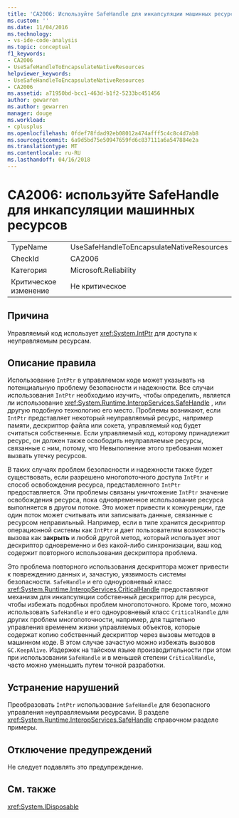 ```yaml
---
title: 'CA2006: Используйте SafeHandle для инкапсуляции машинных ресурсов | Документы Microsoft'
ms.custom: ''
ms.date: 11/04/2016
ms.technology:
- vs-ide-code-analysis
ms.topic: conceptual
f1_keywords:
- CA2006
- UseSafeHandleToEncapsulateNativeResources
helpviewer_keywords:
- UseSafeHandleToEncapsulateNativeResources
- CA2006
ms.assetid: a71950bd-bcc1-463d-b1f2-5233bc451456
author: gewarren
ms.author: gewarren
manager: douge
ms.workload:
- cplusplus
ms.openlocfilehash: 0fdef78fdad92eb08012a474afff5c4c8c4d7ab8
ms.sourcegitcommit: 6a9d5bd75e50947659fd6c837111a6a547884e2a
ms.translationtype: MT
ms.contentlocale: ru-RU
ms.lasthandoff: 04/16/2018
---
```

# <a name="ca2006-use-safehandle-to-encapsulate-native-resources"></a>CA2006: используйте SafeHandle для инкапсуляции машинных ресурсов
|||  
|-|-|  
|TypeName|UseSafeHandleToEncapsulateNativeResources|  
|CheckId|CA2006|  
|Категория|Microsoft.Reliability|  
|Критическое изменение|Не критическое|  
  
## <a name="cause"></a>Причина  
 Управляемый код использует <xref:System.IntPtr> для доступа к неуправляемым ресурсам.  
  
## <a name="rule-description"></a>Описание правила  
 Использование `IntPtr` в управляемом коде может указывать на потенциальную проблему безопасности и надежности. Все случаи использования `IntPtr` необходимо изучить, чтобы определить, является ли использование <xref:System.Runtime.InteropServices.SafeHandle> , или другую подобную технологию его место. Проблемы возникают, если `IntPtr` представляет некоторый неуправляемый ресурс, например памяти, дескриптор файла или сокета, управляемый код будет считаться собственные. Если управляемый код, которому принадлежит ресурс, он должен также освободить неуправляемые ресурсы, связанные с ним, потому, что Невыполнение этого требования может вызвать утечку ресурсов.  
  
 В таких случаях проблем безопасности и надежности также будет существовать, если разрешено многопоточного доступа `IntPtr` и способ освобождения ресурса, представленного `IntPtr` предоставляется. Эти проблемы связаны уничтожение `IntPtr` значение освобождения ресурса, пока одновременное использование ресурса выполняется в другом потоке. Это может привести к конкуренции, где один поток может считывать или записывать данные, связанные с ресурсом неправильный. Например, если в типе хранится дескриптор операционной системы как `IntPtr` и дает пользователям возможность вызова как **закрыть** и любой другой метод, который использует этот дескриптор одновременно и без какой-либо синхронизации, ваш код содержит повторного использования дескриптора проблема.  
  
 Это проблема повторного использования дескриптора может привести к повреждению данных и, зачастую, уязвимость системы безопасности. `SafeHandle` и его одноуровневый класс <xref:System.Runtime.InteropServices.CriticalHandle> предоставляют механизм для инкапсуляции собственный дескриптор для ресурса, чтобы избежать подобных проблем многопоточного. Кроме того, можно использовать `SafeHandle` и его одноуровневый класс `CriticalHandle` для других проблем многопоточности, например, для тщательно управления временем жизни управляемых объектов, которые содержат копию собственный дескриптор через вызовы методов в машинном коде. В этом случае зачастую можно избежать вызовов `GC.KeepAlive`. Издержек на тайском языке производительности при этом при использовании `SafeHandle` и в меньшей степени `CriticalHandle`, часто можно уменьшить путем точной разработки.  
  
## <a name="how-to-fix-violations"></a>Устранение нарушений  
 Преобразовать `IntPtr` использование `SafeHandle` для безопасного управления неуправляемыми ресурсами. В разделе <xref:System.Runtime.InteropServices.SafeHandle> справочном разделе примеры.  
  
## <a name="when-to-suppress-warnings"></a>Отключение предупреждений  
 Не следует подавлять это предупреждение.  
  
## <a name="see-also"></a>См. также  
 <xref:System.IDisposable>